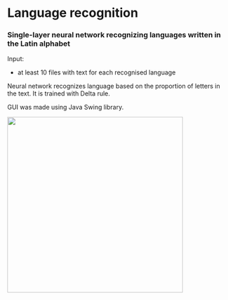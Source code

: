 # Language recognition

### Single-layer neural network recognizing languages ​​written in the Latin alphabet

Input:
* at least 10 files with text for each recognised language

Neural network recognizes language based on the proportion of letters in the text. It is trained with Delta rule.

GUI was made using Java Swing library.

<img src="tetris_screenshot.jpg" width=400>
